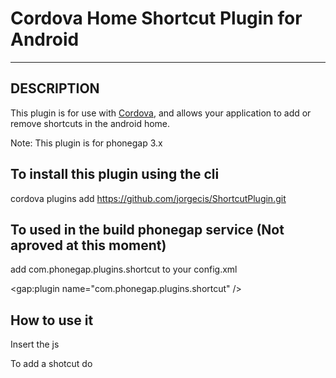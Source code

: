 # Cordova Home Shortcut Plugin for Android 

---

## DESCRIPTION

This plugin is for use with [Cordova](http://incubator.apache.org/cordova/), and allows your application to add or remove shortcuts in the android home. 

Note: This plugin is for phonegap 3.x


## To install this plugin using the cli

  cordova plugins add https://github.com/jorgecis/ShortcutPlugin.git

## To used in the build phonegap service (Not aproved at this moment)

  add com.phonegap.plugins.shortcut to your config.xml

  <gap:plugin name="com.phonegap.plugins.shortcut" />


## How to use it

  Insert the js 

  <script type="text/javascript" src="js/ShortcutPlugin.js"></script>

  To add a shotcut do

  <script>
     window.plugins.Shortcut.CreateShortcut("Text to show", successfunc, failfunc );
  </script>

